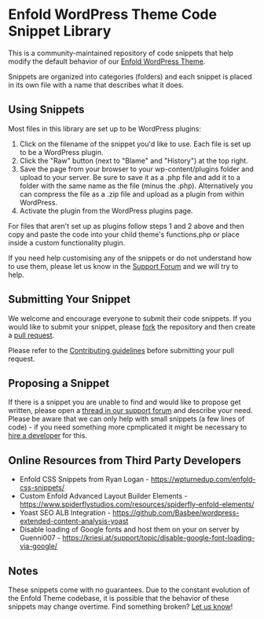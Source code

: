 Enfold WordPress Theme Code Snippet Library
========================

This is a community-maintained repository of code snippets that help modify the default behavior of our [Enfold WordPress Theme](https://themeforest.net/item/enfold-responsive-multipurpose-theme/4519990?ref=Kriesi).

Snippets are organized into categories (folders) and each snippet is placed in its own file with a name that describes what it does.

## Using Snippets

Most files in this library are set up to be WordPress plugins:

1. Click on the filename of the snippet you'd like to use. Each file is set up to be a WordPress plugin.
2. Click the "Raw" button (next to "Blame" and "History") at the top right.
3. Save the page from your browser to your wp-content/plugins folder and upload to your server. Be sure to save it as a .php file and add it to a folder with the same name as the file (minus the .php). Alternatively you can compress the file as a .zip file and upload as a plugin from within WordPress. 
4. Activate the plugin from the WordPress plugins page.

For files that aren't set up as plugins follow steps 1 and 2 above and then copy and paste the code into your child theme's functions.php or place inside a custom functionality plugin.

If you need help customising any of the snippets or do not understand how to use them, please let us know in the [Support Forum](http://www.kriesi.at/support/) and we will try to help.

## Submitting Your Snippet

We welcome and encourage everyone to submit their code snippets. If you would like to submit your snippet, please [fork](https://github.com/KriesiMedia/library/fork) the repository and then create a [pull request](https://github.com/KriesiMedia/library/compare/).

Please refer to the [Contributing guidelines](https://github.com/KriesiMedia/library/blob/master/CONTRIBUTING.md) before submitting your pull request.

## Proposing a Snippet

If there is a snippet you are unable to find and would like to propose get written, please open a [thread in our support forum](http://www.kriesi.at/support/) and describe your need. Please be aware that we can only help with small snippets (a few lines of code) - if you need something more cpmplicated it might be necessary to [hire a developer](http://www.kriesi.at/contact/customization) for this.

## Online Resources from Third Party Developers
* Enfold CSS Snippets from Ryan Logan - https://wpturnedup.com/enfold-css-snippets/ <br />
* Custom Enfold Advanced Layout Builder Elements - https://www.spiderflystudios.com/resources/spiderfly-enfold-elements/ <br />
* Yoast SEO ALB Integration - https://github.com/Basbee/wordpress-extended-content-analysis-yoast
* Disable loading of Google fonts and host them on your on server by Guenni007 - https://kriesi.at/support/topic/disable-google-font-loading-via-google/

## Notes

These snippets come with no guarantees. Due to the constant evolution of the Enfold Theme codebase, it is possible that the behavior of these snippets may change overtime. Find something broken? [Let us know](http://www.kriesi.at/support/)!
